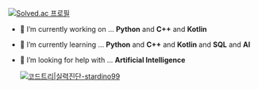 [![Solved.ac 프로필](http://mazassumnida.wtf/api/v2/generate_badge?boj=stardino99)](https://solved.ac/stardino99)
- 🔭 I’m currently working on ... **Python** and **C++** and **Kotlin**
- 🌱 I’m currently learning ... **Python** and **C++** and **Kotlin** and **SQL** and **AI**
- 🤔 I’m looking for help with ... **Artificial Intelligence**
  
  [![코드트리|실력진단-stardino99](https://banner.codetree.ai/v1/banner/stardino99)](https://www.codetree.ai/profiles/stardino99)
